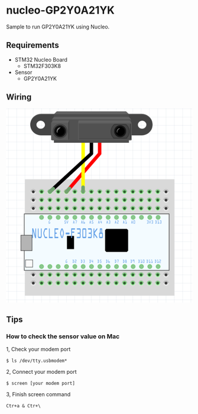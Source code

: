 # nucleo-GP2Y0A21YK
Sample to run GP2Y0A21YK using Nucleo.

## Requirements
* STM32 Nucleo Board
  * STM32F303K8
* Sensor
  * GP2Y0A21YK

## Wiring
![](./images/circuit.png)

## Tips
### How to check the sensor value on Mac
1, Check your modem port
```
$ ls /dev/tty.usbmodem*
```

2, Connect your modem port
```
$ screen [your modem port]
```

3, Finish screen command
```
Ctr+a & Ctr+\
```

